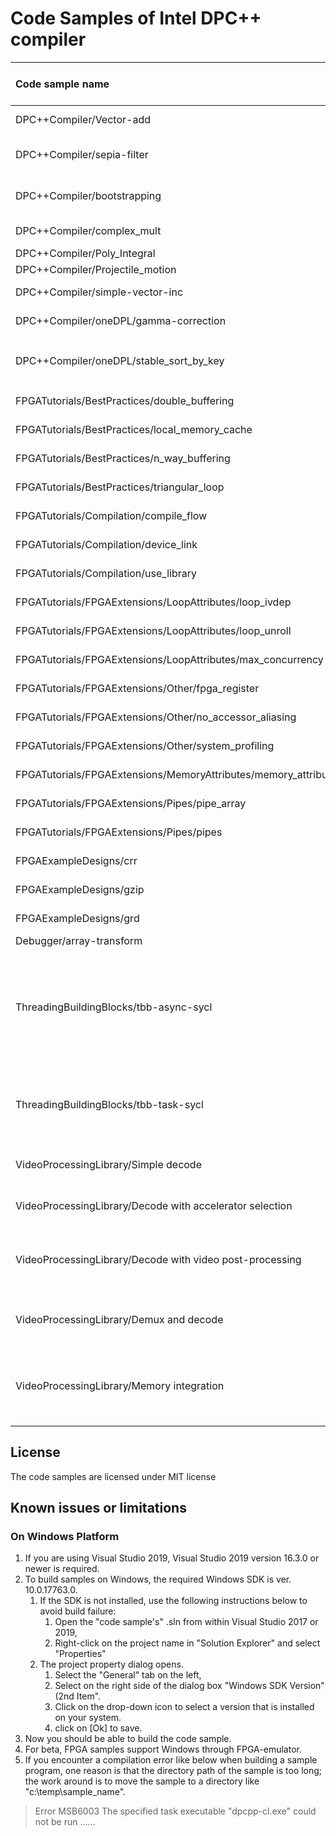 # Code Samples of Intel DPC++ compiler

| Code sample name                          | Supported Intel(r) Architecture(s) | Description
|:---                                       |:---                                |:---
| DPC++Compiler/Vector-add                                | FPGA, GPU, CPU                     | Simple vector-add program
| DPC++Compiler/sepia-filter                              | GPU, CPU                     | Color image conversion using 1D range
| DPC++Compiler/bootstrapping                | GPU, CPU                     | a simple data transfer program using DPC++
| DPC++Compiler/complex_mult                | GPU, CPU                     | Complex number Multiplication
| DPC++Compiler/Poly_Integral                | GPU, CPU                     | Polynomial Integral
| DPC++Compiler/Projectile_motion                | GPU, CPU                     | Projectile Motion
| DPC++Compiler/simple-vector-inc                | GPU, CPU                     | Simple vector increment
| DPC++Compiler/oneDPL/gamma-correction          | GPU, CPU                     | gamma correction using Parallel STL
| DPC++Compiler/oneDPL/stable_sort_by_key        | GPU, CPU                     | stable sort by key using `counting_iterator` and `zip_iterator`
| FPGATutorials/BestPractices/double_buffering| FPGA, CPU                 | See details under FPGATutorials
| FPGATutorials/BestPractices/local_memory_cache| FPGA, CPU               | See details under FPGATutorials
| FPGATutorials/BestPractices/n_way_buffering| FPGA, CPU                  | See details under FPGATutorials
| FPGATutorials/BestPractices/triangular_loop| FPGA, CPU                  | See details under FPGATutorials
| FPGATutorials/Compilation/compile_flow| FPGA, CPU                 | See details under FPGATutorials
| FPGATutorials/Compilation/device_link| FPGA, CPU                 | See details under FPGATutorials
| FPGATutorials/Compilation/use_library| FPGA, CPU                 | See details under FPGATutorials
| FPGATutorials/FPGAExtensions/LoopAttributes/loop_ivdep| FPGA, CPU                 | See details under FPGATutorials
| FPGATutorials/FPGAExtensions/LoopAttributes/loop_unroll| FPGA, CPU                 | See details under FPGATutorials
| FPGATutorials/FPGAExtensions/LoopAttributes/max_concurrency| FPGA, CPU                 | See details under FPGATutorials
| FPGATutorials/FPGAExtensions/Other/fpga_register| FPGA, CPU                 | See details under FPGATutorials
| FPGATutorials/FPGAExtensions/Other/no_accessor_aliasing| FPGA, CPU                 | See details under FPGA Tutorials
| FPGATutorials/FPGAExtensions/Other/system_profiling| FPGA, CPU                 | See details under FPGATutorials
| FPGATutorials/FPGAExtensions/MemoryAttributes/memory_attributes_overview| FPGA, CPU               | See details under FPGATutorials
| FPGATutorials/FPGAExtensions/Pipes/pipe_array| FPGA                           | See details under FPGATutorials
| FPGATutorials/FPGAExtensions/Pipes/pipes| FPGA                           | See details under FPGATutorials
| FPGAExampleDesigns/crr| FPGA, CPU                        | See details under FPGAExampleDesigns
| FPGAExampleDesigns/gzip| FPGA                       | See details under FPGAExampleDesigns
| FPGAExampleDesigns/grd| FPGA, CPU                        | See details under FPGAExampleDesigns
| Debugger/array-transform                              | GPU, CPU                     | Array transform
| ThreadingBuildingBlocks/tbb-async-sycl             | GPU, CPU  | The calculations are split between TBB Flow Graph asynchronous node that calls SYCL kernel on GPU while TBB functional node does CPU part of calculations.
| ThreadingBuildingBlocks/tbb-task-sycl              | GPU, CPU  | One TBB task executes SYCL code on GPU while another TBB task performs calculations using TBB parallel_for.
| VideoProcessingLibrary/Simple decode                     | CPU, GPU | shows how to use VPL to perform a simple video decode
| VideoProcessingLibrary/Decode with accelerator selection | CPU, GPU | shows how to select an accelerator to use for video decode
| VideoProcessingLibrary/Decode with video post-processing | CPU, GPU | shows how to select a color format and output resolution when decoding with VPL
| VideoProcessingLibrary/Demux and decode                  | CPU, GPU | shows how to use VPL to decode a video stream from a media container
| VideoProcessingLibrary/Memory integration                | CPU, GPU | shows how to use VPL memory functions to access output pixel data for integration into user pipelines

## License  
The code samples are licensed under MIT license 

## Known issues or limitations 
### On Windows Platform 


1.  If you are using Visual Studio 2019, Visual Studio 2019 version 16.3.0 or newer is required. 
2.  To build samples on Windows, the required Windows SDK is ver. 10.0.17763.0. 
	1.  If the SDK is not installed, use the following instructions below to avoid build failure: 
		1.  Open the "code sample's" .sln from within Visual Studio 2017 or 2019, 
		2.  Right-click on the project name in "Solution Explorer" and select "Properties"
	2.  The project property dialog opens.
		1.  Select the "General" tab on the left, 
		2.  Select on the right side of the dialog box "Windows SDK Version"(2nd Item". 
		3.  Click on the drop-down icon to select a version that is installed on your system. 
		4.  click on [Ok] to save. 
3.  Now you should be able to build the code sample. 
3.  For beta, FPGA samples support Windows through FPGA-emulator. 
4.  If you encounter a compilation error like below when building a sample program, one reason is that the directory path of the sample is too long; the work around is to move the sample to a directory like "c:\temp\sample_name".
  
> Error MSB6003 The specified task executable "dpcpp-cl.exe" could not be run ...... 

